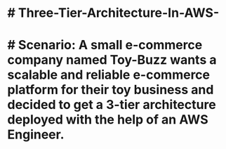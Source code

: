 # # Three-Tier-Architecture-In-AWS-
# # Scenario: A small e-commerce company named Toy-Buzz wants a scalable and reliable e-commerce platform for their toy business and decided to get a 3-tier architecture deployed with the help of an AWS Engineer.
